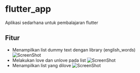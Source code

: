 # flutter_app

Aplikasi sedarhana untuk pembalajaran flutter

## Fitur

- Menampilkan list dummy text dengan library (english_words)
![ScreenShot](https://github.com/anggit97/Flutter-In-Action/Screenshot_1538830132.png)
- Melakukan love dan unlove pada list
![ScreenShot](https://github.com/anggit97/Flutter-In-Action/Screenshot_1538830136.png)
- Menampilkan list yang dilove
![ScreenShot](https://github.com/anggit97/Flutter-In-Action/Screenshot_1538830139.png)
